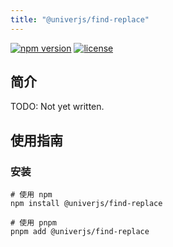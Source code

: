 ```yaml
---
title: "@univerjs/find-replace"
---
```


[![npm version](https://img.shields.io/npm/v/@univerjs/find-replace)](https://npmjs.org/packages/@univerjs/find-replace)
[![license](https://img.shields.io/npm/l/@univerjs/find-replace)](https://img.shields.io/npm/l/@univerjs/find-replace)

## 简介

TODO: Not yet written.

## 使用指南

### 安装

```shell
# 使用 npm
npm install @univerjs/find-replace

# 使用 pnpm
pnpm add @univerjs/find-replace
```
